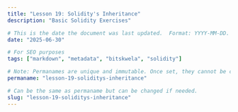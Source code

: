 ```yaml
---
title: "Lesson 19: Solidity's Inheritance"
description: "Basic Solidity Exercises"

# This is the date the document was last updated.  Format: YYYY-MM-DD.
date: "2025-06-30"

# For SEO purposes
tags: ["markdown", "metadata", "bitskwela", "solidity"]

# Note: Permanames are unique and immutable. Once set, they cannot be changed.  You may change the filename but not this.
permaname: "lesson-19-soliditys-inheritance"

# Can be the same as permaname but can be changed if needed.
slug: "lesson-19-soliditys-inheritance"
---
```

